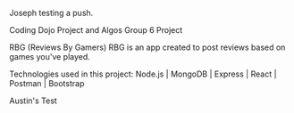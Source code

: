 Joseph testing a push.

Coding Dojo Project and Algos Group 6 Project

RBG (Reviews By Gamers)
RBG is an app created to post reviews based on games you've played.

Technologies used in this project:
Node.js | MongoDB | Express | React | Postman | Bootstrap 

Austin's Test